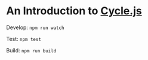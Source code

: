# An Introduction to [Cycle.js](http://cycle.js.org/)


Develop: `npm run watch`

Test: `npm test`

Build: `npm run build`
